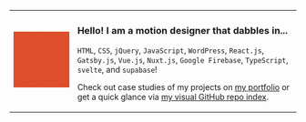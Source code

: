 <table border="0">
  <tr>
    <td><img src="/ml.gif" /></td>
    <td>
      <h3>Hello! I am a motion designer that dabbles in...</h3>
      
`HTML`, `CSS`, `jQuery`, `JavaScript`, `WordPress`, `React.js`, `Gatsby.js`, `Vue.js`, `Nuxt.js`, `Google Firebase`, `TypeScript`, `svelte`, and `supabase`!

Check out case studies of my projects on [my portfolio](https://www.martinlindberg.me/) or get a quick glance via [my visual GitHub repo index](https://fartinmartin.github.io/).
</td>
  </tr>
</table>
